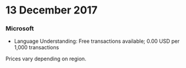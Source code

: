 # 13 December 2017

### Microsoft

- Language Understanding: Free transactions available; 0.00 USD per 1,000 transactions

Prices vary depending on region.